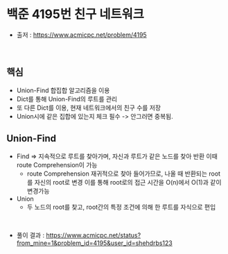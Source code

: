 # 백준 4195번 친구 네트워크
- 출저 : https://www.acmicpc.net/problem/4195

<br>

## 핵심 
  - Union-Find 합집합 알고리즘을 이용
  - Dict를 통해 Union-Find의 루트를 관리
  - 또 다른 Dict를 이용, 현재 네트워크에서의 친구 수를 저장
  - Union시에 같은 집합에 있는지 체크 필수 -> 안그러면 중복됨.


## Union-Find
- Find 
  => 지속적으로 루트를 찾아가며, 자신과 루트가 같은 노드를 찾아 반환
  이때 route Comprehension이 가능
  - route Comprehension
    재귀적으로 찾아 들어가므로, 나올 때 반환되는 root를 자신의 root로 변경
    이를 통해 root로의 접근 시간을 O(n)에서 O(1)과 같이 변경가능
- Union 
  - 두 노드의 root를 찾고, root간의 특정 조건에 의해 한 루트를 자식으로 편입

<br>

- 풀이 결과 : https://www.acmicpc.net/status?from_mine=1&problem_id=4195&user_id=shehdrbs123